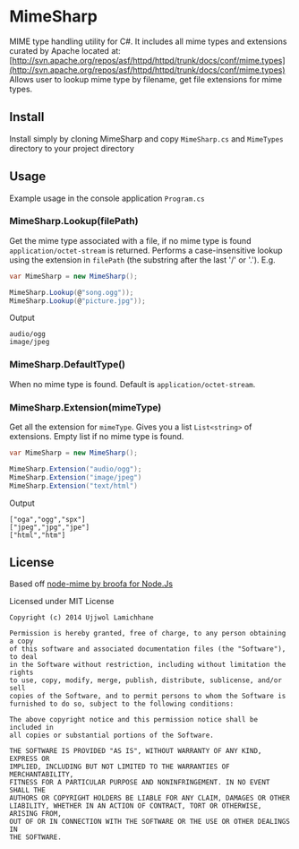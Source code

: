 MimeSharp
=========

MIME type handling utility for C#. It includes all mime types and extensions curated by Apache located at:
[http://svn.apache.org/repos/asf/httpd/httpd/trunk/docs/conf/mime.types](http://svn.apache.org/repos/asf/httpd/httpd/trunk/docs/conf/mime.types)
Allows user to lookup mime type by filename, get file extensions for mime types.

## Install

Install simply by cloning MimeSharp and copy ```MimeSharp.cs``` and ```MimeTypes``` directory to your project directory

## Usage
Example usage in the console application ```Program.cs```

### MimeSharp.Lookup(filePath)
Get the mime type associated with a file, if no mime type is found `application/octet-stream` is returned. Performs a case-insensitive lookup using the extension in `filePath` (the substring after the last '/' or '.').  E.g.

```csharp
var MimeSharp = new MimeSharp();

MimeSharp.Lookup(@"song.ogg"));
MimeSharp.Lookup(@"picture.jpg"));
```

Output
```
audio/ogg
image/jpeg
```

### MimeSharp.DefaultType()
When no mime type is found. Default is `application/octet-stream`.

### MimeSharp.Extension(mimeType)
Get all the extension for `mimeType`. Gives you a list `List<string>` of extensions. Empty list if no mime type is found.

```csharp
var MimeSharp = new MimeSharp();

MimeSharp.Extension("audio/ogg");
MimeSharp.Extension("image/jpeg")
MimeSharp.Extension("text/html")
```

Output
```
["oga","ogg","spx"]
["jpeg","jpg","jpe"]
["html","htm"]
```

## License

Based off [node-mime by broofa for Node.Js](https://github.com/broofa/node-mime)

Licensed under MIT License
```
Copyright (c) 2014 Ujjwol Lamichhane

Permission is hereby granted, free of charge, to any person obtaining a copy
of this software and associated documentation files (the "Software"), to deal
in the Software without restriction, including without limitation the rights
to use, copy, modify, merge, publish, distribute, sublicense, and/or sell
copies of the Software, and to permit persons to whom the Software is
furnished to do so, subject to the following conditions:

The above copyright notice and this permission notice shall be included in
all copies or substantial portions of the Software.

THE SOFTWARE IS PROVIDED "AS IS", WITHOUT WARRANTY OF ANY KIND, EXPRESS OR
IMPLIED, INCLUDING BUT NOT LIMITED TO THE WARRANTIES OF MERCHANTABILITY,
FITNESS FOR A PARTICULAR PURPOSE AND NONINFRINGEMENT. IN NO EVENT SHALL THE
AUTHORS OR COPYRIGHT HOLDERS BE LIABLE FOR ANY CLAIM, DAMAGES OR OTHER
LIABILITY, WHETHER IN AN ACTION OF CONTRACT, TORT OR OTHERWISE, ARISING FROM,
OUT OF OR IN CONNECTION WITH THE SOFTWARE OR THE USE OR OTHER DEALINGS IN
THE SOFTWARE.
```



